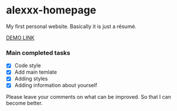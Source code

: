 # alexxx-homepage
My first personal website. Basically it is just a résumé.

[DEMO LINK](https://nevox-alexxx.github.io/alexxx-homepage/) 

### Main completed tasks

- [x] Code style
- [x] Add main temlate
- [x] Adding styles
- [x] Adding information about yourself

Please leave your comments on what can be improved. So that I can become better.
